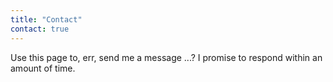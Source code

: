 ```yaml
---
title: "Contact"
contact: true
---
```


Use this page to, err, send me a message ...? I promise to respond within an amount of time.
